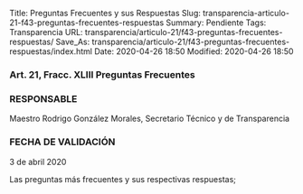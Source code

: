 Title: Preguntas Frecuentes y sus Respuestas
Slug: transparencia-articulo-21-f43-preguntas-frecuentes-respuestas
Summary: Pendiente
Tags: Transparencia
URL: transparencia/articulo-21/f43-preguntas-frecuentes-respuestas/
Save_As: transparencia/articulo-21/f43-preguntas-frecuentes-respuestas/index.html
Date: 2020-04-26 18:50
Modified: 2020-04-26 18:50


### Art. 21, Fracc. XLIII Preguntas Frecuentes

### RESPONSABLE

Maestro Rodrigo González Morales, Secretario Técnico y de Transparencia

### FECHA DE VALIDACIÓN

3 de abril 2020

Las preguntas más frecuentes y sus respectivas respuestas;


